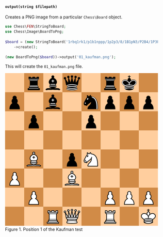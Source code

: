 #### `output(string $filepath)`

Creates a PNG image from a particular `Chess\Board` object.

```php
use Chess\FEN\StringToBoard;
use Chess\Image\BoardToPng;

$board = (new StringToBoard('1rbq1rk1/p1b1nppp/1p2p3/8/1B1pN3/P2B4/1P3PPP/2RQ1R1K w - - bm Nf6+'))
    ->create();

(new BoardToPng($board))->output('01_kaufman.png');
```

This will create the `01_kaufman.png` file.

![Figure 1](https://raw.githubusercontent.com/chesslablab/php-chess/master/tests/data/img/01_kaufman.png)
Figure 1. Position 1 of the Kaufman test
